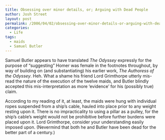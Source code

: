 ```yaml
---
title: Obsessing over minor details, or; Arguing with Dead People
author: Josh Street
layout: post
permalink: /2006/04/02/obsessing-over-minor-details-or-arguing-with-dead-people/
categories:
  - Life
tags:
  - maids
  - Samuel Butler
---
```

Samuel Butler appears to have translated *The Odyssey* expressly for the purpose of &#8220;suggesting&#8221; Homer was female in the footnotes throughout, by way of building on (and substantiating) his earlier work, *The Authoress of the Odyssey*. Heh. What a shame his friend Lord Grimthorpe utterly mis-read the nature of the execution of the twelve maids, and Butler blindly accepted this mis-interpretation as more &#8216;evidence&#8217; for his (possibly true) claim.

According to my reading of it, at least, the maids were hung with individual ropes suspended from a ship&#8217;s cable, hauled into place prior to any weight resting upon it. There is no impracticality to using a pillar as a pulley, for the ship&#8217;s cable&#8217;s weight would not be prohibitive before further burdens were placed upon it. Lord Grimthorpe, consider your understanding easily imposed upon. (Nevermind that both he and Butler have been dead for the better part of a century.)